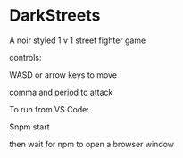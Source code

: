 # DarkStreets
A noir styled 1 v 1 street fighter game 


controls:

WASD or arrow keys to move

comma and period to attack


To run from VS Code:

$npm start 

then wait for npm to open a browser window
